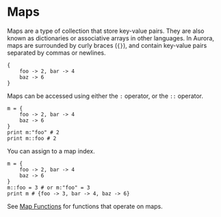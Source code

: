 # Maps
Maps are a type of collection that store key-value pairs. They are also known as dictionaries or associative arrays in other languages.
In Aurora, maps are surrounded by curly braces (`{}`), and contain key-value pairs separated by commas or newlines.
```aurora
{
    foo -> 2, bar -> 4
    baz -> 6
}
```
Maps can be accessed using either the `:` operator, or the `::` operator.
```aurora
m = {
    foo -> 2, bar -> 4
    baz -> 6
}
print m:"foo" # 2
print m::foo # 2
```
You can assign to a map index.
```aurora
m = {
    foo -> 2, bar -> 4
    baz -> 6
}
m::foo = 3 # or m:"foo" = 3
print m # {foo -> 3, bar -> 4, baz -> 6}
```
See [Map Functions](../stdlib/map.md) for functions that operate on maps.